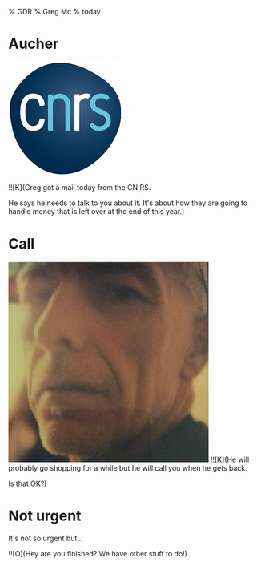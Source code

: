% GDR
% Greg Mc
% today

# Aucher

![](cnrs.jpeg)

!![K](Greg got a mail today from the CN RS.

He says he needs to talk to you about it.
It's about how they are going to handle money that is left over at the end of this year.)

# Call

![](me.jpg)
!![K](He will probably go shopping for a while
but he will call you when he gets back.

Is that OK?)

# Not urgent

It's not so urgent but...

!![O](Hey are you finished? We have other stuff to do!)

